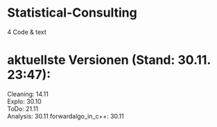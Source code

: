 # Statistical-Consulting
4 Code &amp; text

# aktuellste Versionen (Stand: 30.11. 23:47):

Cleaning: 14.11 <br />
Explo: 30.10 <br />
ToDo: 21.11 <br />
Analysis: 30.11
forwardalgo_in_c++: 30.11
